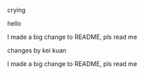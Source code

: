 
crying

hello


I made a big change to README, pls read me



changes by kei kuan

I made a big change to README, pls read me


